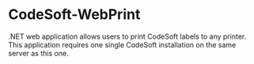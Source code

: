 # CodeSoft-WebPrint
.NET web application allows users to print CodeSoft labels to any printer. This application requires one single CodeSoft installation on the same server as this one.
